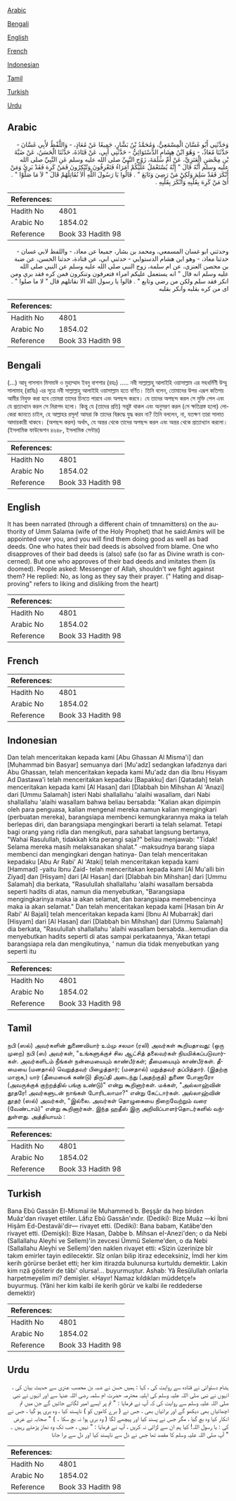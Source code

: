 [Arabic](#arabic)

[Bengali](#bengali)

[English](#english)

[French](#french)

[Indonesian](#indonesian)

[Tamil](#tamil)

[Turkish](#turkish)

[Urdu](#urdu)

## Arabic


<div dir="rtl" lang="ar" style={{fontSize:'larger',backgroundColor:'#f8f9fa',padding:20}}>
وَحَدَّثَنِي أَبُو غَسَّانَ الْمِسْمَعِيُّ، وَمُحَمَّدُ بْنُ بَشَّارٍ، جَمِيعًا عَنْ مُعَاذٍ، - وَاللَّفْظُ لأَبِي غَسَّانَ - حَدَّثَنَا مُعَاذٌ، - وَهُوَ ابْنُ هِشَامٍ الدَّسْتَوَائِيُّ - حَدَّثَنِي أَبِي، عَنْ قَتَادَةَ، حَدَّثَنَا الْحَسَنُ، عَنْ ضَبَّةَ بْنِ مِحْصَنٍ الْعَنَزِيِّ، عَنْ أُمِّ سَلَمَةَ، زَوْجِ النَّبِيِّ صلى الله عليه وسلم عَنِ النَّبِيِّ صلى الله عليه وسلم أَنَّهُ قَالَ ‏"‏ إِنَّهُ يُسْتَعْمَلُ عَلَيْكُمْ أُمَرَاءُ فَتَعْرِفُونَ وَتُنْكِرُونَ فَمَنْ كَرِهَ فَقَدْ بَرِئَ وَمَنْ أَنْكَرَ فَقَدْ سَلِمَ وَلَكِنْ مَنْ رَضِيَ وَتَابَعَ ‏"‏ ‏.‏ قَالُوا يَا رَسُولَ اللَّهِ أَلاَ نُقَاتِلُهُمْ قَالَ ‏"‏ لاَ مَا صَلَّوْا ‏"‏ ‏.‏ أَىْ مَنْ كَرِهَ بِقَلْبِهِ وَأَنْكَرَ بِقَلْبِهِ ‏.‏
</div>
<div style={{backgroundColor:'#f8f9fa',padding:20, marginBottom: 10}}><table> <thead> <tr> <th>References:</th> <th></th> </tr> </thead> <tbody><tr><td>Hadith No</td><td>4801</td></tr><tr><td>Arabic No</td><td>1854.02</td></tr><tr><td>Reference</td><td>Book 33 Hadith 98</td></tr></tbody></table></div>


<div dir="rtl" lang="ar" style={{fontSize:'larger',backgroundColor:'#f8f9fa',padding:20}}>
وحدثني ابو غسان المسمعي، ومحمد بن بشار، جميعا عن معاذ، - واللفظ لابي غسان - حدثنا معاذ، - وهو ابن هشام الدستوايي - حدثني ابي، عن قتادة، حدثنا الحسن، عن ضبة بن محصن العنزي، عن ام سلمة، زوج النبي صلى الله عليه وسلم عن النبي صلى الله عليه وسلم انه قال " انه يستعمل عليكم امراء فتعرفون وتنكرون فمن كره فقد بري ومن انكر فقد سلم ولكن من رضي وتابع " . قالوا يا رسول الله الا نقاتلهم قال " لا ما صلوا " . اى من كره بقلبه وانكر بقلبه
</div>
<div style={{backgroundColor:'#f8f9fa',padding:20, marginBottom: 10}}><table> <thead> <tr> <th>References:</th> <th></th> </tr> </thead> <tbody><tr><td>Hadith No</td><td>4801</td></tr><tr><td>Arabic No</td><td>1854.02</td></tr><tr><td>Reference</td><td>Book 33 Hadith 98</td></tr></tbody></table></div>

## Bengali


<div dir="ltr" lang="bn" style={{fontSize:'larger',backgroundColor:'#f8f9fa',padding:20}}>
(…) আবূ গাসসান মিসমাঈ ও মুহাম্মাদ ইবনু বাশশার (রহঃ) ..... নবী সাল্লাল্লাহু আলাইহি ওয়াসাল্লাম এর সহধর্মিণী উম্মু সালামাহ্ (রাযিঃ) এর সূত্রে নবী সাল্লাল্লাহু আলাইহি ওয়াসাল্লাম হতে বর্ণিত। তিনি বলেন, তোমাদের উপর এরূপ কতিপয় আমীর নিযুক্ত করা হবে তোমরা তাদের চিনতে পারবে এবং অপছন্দ করবে। যে তাদের অপছন্দ করল সে মুক্তি পেল এবং যে প্রত্যাখ্যান করল সে নিরাপদ হলো। কিন্তু যে (তাদের প্রতি) সন্তুষ্ট থাকল এবং অনুসরণ করল (সে ক্ষতিগ্রস্ত হলো) লোকেরা জানতে চাইল, হে আল্লাহর রসূল! আমরা কি তাদের বিরুদ্ধে যুদ্ধ করব না? তিনি বললেন, না, যতক্ষণ তারা সালাত আদায়কারী থাকবে। (অপছন্দ করল) অর্থাৎ, যে অন্তর থেকে তাদের অপছন্দ করল এবং অন্তর থেকে প্রত্যাখ্যান করলো। (ইসলামিক ফাউন্ডেশন ৪৬৪৮, ইসলামিক সেন্টার)
</div>
<div style={{backgroundColor:'#f8f9fa',padding:20, marginBottom: 10}}><table> <thead> <tr> <th>References:</th> <th></th> </tr> </thead> <tbody><tr><td>Hadith No</td><td>4801</td></tr><tr><td>Arabic No</td><td>1854.02</td></tr><tr><td>Reference</td><td>Book 33 Hadith 98</td></tr></tbody></table></div>

## English


<div dir="ltr" lang="en" style={{fontSize:'larger',backgroundColor:'#f8f9fa',padding:20}}>
It has been narrated (through a different chain of tmnamitters) on the authority of Umm Salama (wife of the Holy Prophet) that he said:Amirs will be appointed over you, and you will find them doing good as well as bad deeds. One who hates their bad deeds is absolved from blame. One who disapproves of their bad deeds is (also) safe (so far as Divine wrath is concerned). But one who approves of their bad deeds and imitates them (is doomed). People asked: Messenger of Allah, shouldn't we fight against them? He replied: No, as long as they say their prayer. (" Hating and disapproving" refers to liking and disliking from the heart)
</div>
<div style={{backgroundColor:'#f8f9fa',padding:20, marginBottom: 10}}><table> <thead> <tr> <th>References:</th> <th></th> </tr> </thead> <tbody><tr><td>Hadith No</td><td>4801</td></tr><tr><td>Arabic No</td><td>1854.02</td></tr><tr><td>Reference</td><td>Book 33 Hadith 98</td></tr></tbody></table></div>

## French


<div dir="ltr" lang="fr" style={{fontSize:'larger',backgroundColor:'#f8f9fa',padding:20}}>

</div>
<div style={{backgroundColor:'#f8f9fa',padding:20, marginBottom: 10}}><table> <thead> <tr> <th>References:</th> <th></th> </tr> </thead> <tbody><tr><td>Hadith No</td><td>4801</td></tr><tr><td>Arabic No</td><td>1854.02</td></tr><tr><td>Reference</td><td>Book 33 Hadith 98</td></tr></tbody></table></div>

## Indonesian


<div dir="ltr" lang="id" style={{fontSize:'larger',backgroundColor:'#f8f9fa',padding:20}}>
Dan telah menceritakan kepada kami [Abu Ghassan Al Misma'i] dan [Muhammad bin Basyar] semuanya dari [Mu'adz] sedangkan lafadznya dari Abu Ghassan, telah menceritakan kepada kami Mu'adz dan dia Ibnu Hisyam Ad Dastawa'i telah menceritakan kepadaku [Bapakku] dari [Qatadah] telah menceritakan kepada kami [Al Hasan] dari [Dlabbah bin Mihshan Al 'Anazi] dari [Ummu Salamah] isteri Nabi shallallahu 'alaihi wasallam, dari Nabi shallallahu 'alaihi wasallam bahwa beliau bersabda: "Kalian akan dipimpin oleh para penguasa, kalian mengenal mereka namun kalian mengingkari (perbuatan mereka), barangsiapa membenci kemungkarannya maka ia telah berlepas diri, dan barangsiapa mengingkari berarti ia telah selamat. Tetapi bagi orang yang ridla dan mengikuti, para sahabat langsung bertanya, "Wahai Rasulullah, tidakkah kita perangi saja?" beliau menjawab: "Tidak! Selama mereka masih melaksanakan shalat." -maksudnya barang siapa membenci dan mengingkari dengan hatinya- Dan telah menceritakan kepadaku [Abu Ar Rabi' Al 'Ataki] telah menceritakan kepada kami [Hammad] -yaitu Ibnu Zaid- telah menceritakan kepada kami [Al Mu'alli bin Ziyad] dan [Hisyam] dari [Al Hasan] dari [Dlabbah bin Mihshan] dari [Ummu Salamah] dia berkata, "Rasulullah shallallahu 'alaihi wasallam bersabda seperti hadits di atas, namun dia menyebutkan, "Barangsiapa mengingkarinya maka ia akan selamat, dan barangsiapa memebencinya maka ia akan selamat." Dan telah menceritakan kepada kami [Hasan bin Ar Rabi' Al Bajali] telah menceritakan kepada kami [Ibnu Al Mubarrak] dari [Hisyam] dari [Al Hasan] dari [Dlabbah bin Mihshan] dari [Ummu Salamah] dia berkata, "Rasulullah shallallahu 'alaihi wasallam bersabda…kemudian dia menyebutkan hadits seperti di atas sampai perkataannya, 'Akan tetapi barangsiapa rela dan mengikutinya, ' namun dia tidak menyebutkan yang seperti itu
</div>
<div style={{backgroundColor:'#f8f9fa',padding:20, marginBottom: 10}}><table> <thead> <tr> <th>References:</th> <th></th> </tr> </thead> <tbody><tr><td>Hadith No</td><td>4801</td></tr><tr><td>Arabic No</td><td>1854.02</td></tr><tr><td>Reference</td><td>Book 33 Hadith 98</td></tr></tbody></table></div>

## Tamil


<div dir="ltr" lang="ta" style={{fontSize:'larger',backgroundColor:'#f8f9fa',padding:20}}>
நபி (ஸல்) அவர்களின் துணைவியார் உம்மு சலமா (ரலி) அவர்கள் கூறியதாவது: (ஒரு முறை) நபி (ஸ) அவர்கள், "உங்களுக்குச் சில ஆட்சித் தலைவர்கள் நியமிக்கப்படுவார்கள். அவர்களிடம் நீங்கள் நன்மையையும் காண்பீர்கள்; தீமையையும் காண்பீர்கள். தீமையை (மனதால்) வெறுத்தவர் பிழைத்தார்; (மனதால்) மறுத்தவர் தப்பித்தார். (இதற்கு மாறாக,) யார் (தீமையைக் கண்டு) திருப்தி அடைந்து (அதற்குத்) துணை போனாரோ (அவருக்குக் குற்றத்தில் பங்கு உண்டு)" என்று கூறினார்கள். மக்கள், "அல்லாஹ்வின் தூதரே! அவர்களுடன் நாங்கள் போரிடலாமா?" என்று கேட்டார்கள். அல்லாஹ்வின் தூதர் (ஸல்) அவர்கள், "இல்லை. அவர்கள் தொழுகையை நிறைவேற்றும் வரை (வேண்டாம்)" என்று கூறினார்கள். இந்த ஹதீஸ் இரு அறிவிப்பாளர்தொடர்களில் வந்துள்ளது. அத்தியாயம் :
</div>
<div style={{backgroundColor:'#f8f9fa',padding:20, marginBottom: 10}}><table> <thead> <tr> <th>References:</th> <th></th> </tr> </thead> <tbody><tr><td>Hadith No</td><td>4801</td></tr><tr><td>Arabic No</td><td>1854.02</td></tr><tr><td>Reference</td><td>Book 33 Hadith 98</td></tr></tbody></table></div>

## Turkish


<div dir="ltr" lang="tr" style={{fontSize:'larger',backgroundColor:'#f8f9fa',padding:20}}>
Bana Ebû Gassân El-Mismaî ile Muhammed b. Beşşâr da hep birden Muâz'dan rivayet ettiler. Lâfız Ebû Gassân'ındır. (Dediki): Bize Muâz —ki İbni Hişâm Ed-Destavâi'dir— rivayet etti. (Dediki): Bana babam, Katâbe'den rivayet etti. (Demişki): Bize Hasan, Dabbe b. Mihsan eI-Anezi'den; o da Nebi (Sallallahu Aleyhi ve Sellem)'in zevcesi Ümmü Seleme'den, o da Nebi (Sallallahu Aleyhi ve Sellem)'den naklen rivayet etti: «Sizin üzerinize bîr takım emirler tayin edilecektir. Sîz onları bilip itiraz edeceksiniz, İmdi her kim kerih görürse berâet etti; her kim itirazda bulunursa kurtuldu demektir. Lakin kim rızâ gösterir de tâbi' olursa!... buyurmuştur. Ashab: Yâ Resûlullah onlarla harpetmeyelim mi? demişler. «Hayır! Namaz kıldıkları müddetçe!» buyurmuş. (Yâni her kim kalbi ile kerih görür ve kalbi ile reddederse demektir)
</div>
<div style={{backgroundColor:'#f8f9fa',padding:20, marginBottom: 10}}><table> <thead> <tr> <th>References:</th> <th></th> </tr> </thead> <tbody><tr><td>Hadith No</td><td>4801</td></tr><tr><td>Arabic No</td><td>1854.02</td></tr><tr><td>Reference</td><td>Book 33 Hadith 98</td></tr></tbody></table></div>

## Urdu


<div dir="rtl" lang="ur" style={{fontSize:'larger',backgroundColor:'#f8f9fa',padding:20}}>
ہشام دستوائی نے قتادہ سے روایت کی ، کہا : ہمیں حسن نے ضبہ بن محصب عنزی سے حدیث بیان کی ، انہوں نے نبی صلی اللہ علیہ وسلم کی اہلیہ محترمہ حضرت ام سلمہ رضی اللہ عنہا سے اور انہوں نے نبی صلی اللہ علیہ وسلم سے روایت کی کہ آپ نے فرمایا : " تم پر ایسے امیر لگائے جائیں گے جن میں تم اچھائیاں بھی دیکھو گے اور برائیاں بھی ، جس نے ( برے کاموں کو ) ناپسند کیا ، وہ بری ہو گیا ، جس نے انکار کیا وہ بچ گیا ، مگر جس نے پسند کیا اور پیچھے لگا ( وہ بری ہوا نہ بچ سکا ۔ ) " صحابہ نے عرض کی : یا رسول اللہ! کیا ہم ان سے لڑائی نہ کریں ، آپ نے فرمایا : " نہیں ، جب تک وہ نماز پڑھتے رہیں ۔ " آپ صلی اللہ علیہ وسلم کا مقصد تھا جس نے دل سے ناپسند کیا اور دل سے برا جانا
</div>
<div style={{backgroundColor:'#f8f9fa',padding:20, marginBottom: 10}}><table> <thead> <tr> <th>References:</th> <th></th> </tr> </thead> <tbody><tr><td>Hadith No</td><td>4801</td></tr><tr><td>Arabic No</td><td>1854.02</td></tr><tr><td>Reference</td><td>Book 33 Hadith 98</td></tr></tbody></table></div>